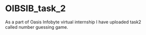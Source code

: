 # OIBSIB_task_2
As a part of Oasis Infobyte virtual internship I have uploaded task2 called number guessing game.

